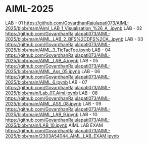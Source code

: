 # AIML-2025

LAB - 01  https://github.com/GovardhanRajulapati073/AIML-2025/blob/main/Aiml_LAB_1_Visualisation_%26_A_.ipynb
LAB - 02  https://github.com/GovardhanRajulapati073/AIML-2025/blob/main/AIML_LAB_2_BFS%2CDFS%2CA_.ipynb
LAB - 03  https://github.com/GovardhanRajulapati073/AIML-2025/blob/main/AIML_3_TicTacToe.ipynb
LAB - 04  https://github.com/GovardhanRajulapati073/AIML-2025/blob/main/AIML_LAB_4.ipynb
LAB - 05  https://github.com/GovardhanRajulapati073/AIML-2025/blob/main/AIML_Ass_05.ipynb
LAB - 06  https://github.com/GovardhanRajulapati073/AIML-2025/blob/main/AIML_6.ipynb
LAB - 07  https://github.com/GovardhanRajulapati073/AIML-2025/blob/main/Lab_07_Aiml.ipynb 
LAB - 08  https://github.com/GovardhanRajulapati073/AIML-2025/blob/main/AIML_ASS_08.ipynb
LAB - 09  https://github.com/GovardhanRajulapati073/AIML-2025/blob/main/AIML_LAB_9.ipynb
LAB - 10 https://github.com/GovardhanRajulapati073/AIML-2025/blob/main/LAB_10.ipynb
AIML LAB EXAM  https://github.com/GovardhanRajulapati073/AIML-2025/blob/main/2303A54044_AIML_LAB_EXAM.ipynb
